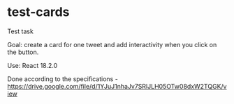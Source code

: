 # test-cards
Test task

Goal: create a card for one tweet and add interactivity when you click on the
button.

Use: React 18.2.0

Done according to the specifications - https://drive.google.com/file/d/1YJuJ1nhaJv7SRlJLH05OTw08dxW2TQGK/view


